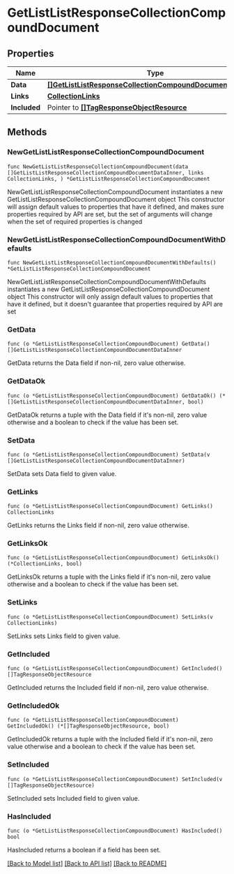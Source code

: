 # GetListListResponseCollectionCompoundDocument

## Properties

Name | Type | Description | Notes
------------ | ------------- | ------------- | -------------
**Data** | [**[]GetListListResponseCollectionCompoundDocumentDataInner**](GetListListResponseCollectionCompoundDocumentDataInner.md) |  | 
**Links** | [**CollectionLinks**](CollectionLinks.md) |  | 
**Included** | Pointer to [**[]TagResponseObjectResource**](TagResponseObjectResource.md) |  | [optional] 

## Methods

### NewGetListListResponseCollectionCompoundDocument

`func NewGetListListResponseCollectionCompoundDocument(data []GetListListResponseCollectionCompoundDocumentDataInner, links CollectionLinks, ) *GetListListResponseCollectionCompoundDocument`

NewGetListListResponseCollectionCompoundDocument instantiates a new GetListListResponseCollectionCompoundDocument object
This constructor will assign default values to properties that have it defined,
and makes sure properties required by API are set, but the set of arguments
will change when the set of required properties is changed

### NewGetListListResponseCollectionCompoundDocumentWithDefaults

`func NewGetListListResponseCollectionCompoundDocumentWithDefaults() *GetListListResponseCollectionCompoundDocument`

NewGetListListResponseCollectionCompoundDocumentWithDefaults instantiates a new GetListListResponseCollectionCompoundDocument object
This constructor will only assign default values to properties that have it defined,
but it doesn't guarantee that properties required by API are set

### GetData

`func (o *GetListListResponseCollectionCompoundDocument) GetData() []GetListListResponseCollectionCompoundDocumentDataInner`

GetData returns the Data field if non-nil, zero value otherwise.

### GetDataOk

`func (o *GetListListResponseCollectionCompoundDocument) GetDataOk() (*[]GetListListResponseCollectionCompoundDocumentDataInner, bool)`

GetDataOk returns a tuple with the Data field if it's non-nil, zero value otherwise
and a boolean to check if the value has been set.

### SetData

`func (o *GetListListResponseCollectionCompoundDocument) SetData(v []GetListListResponseCollectionCompoundDocumentDataInner)`

SetData sets Data field to given value.


### GetLinks

`func (o *GetListListResponseCollectionCompoundDocument) GetLinks() CollectionLinks`

GetLinks returns the Links field if non-nil, zero value otherwise.

### GetLinksOk

`func (o *GetListListResponseCollectionCompoundDocument) GetLinksOk() (*CollectionLinks, bool)`

GetLinksOk returns a tuple with the Links field if it's non-nil, zero value otherwise
and a boolean to check if the value has been set.

### SetLinks

`func (o *GetListListResponseCollectionCompoundDocument) SetLinks(v CollectionLinks)`

SetLinks sets Links field to given value.


### GetIncluded

`func (o *GetListListResponseCollectionCompoundDocument) GetIncluded() []TagResponseObjectResource`

GetIncluded returns the Included field if non-nil, zero value otherwise.

### GetIncludedOk

`func (o *GetListListResponseCollectionCompoundDocument) GetIncludedOk() (*[]TagResponseObjectResource, bool)`

GetIncludedOk returns a tuple with the Included field if it's non-nil, zero value otherwise
and a boolean to check if the value has been set.

### SetIncluded

`func (o *GetListListResponseCollectionCompoundDocument) SetIncluded(v []TagResponseObjectResource)`

SetIncluded sets Included field to given value.

### HasIncluded

`func (o *GetListListResponseCollectionCompoundDocument) HasIncluded() bool`

HasIncluded returns a boolean if a field has been set.


[[Back to Model list]](../README.md#documentation-for-models) [[Back to API list]](../README.md#documentation-for-api-endpoints) [[Back to README]](../README.md)


